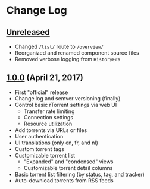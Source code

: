 # Change Log

## [Unreleased]
* Changed `/list/` route to `/overview/`
* Reorganized and renamed component source files
* Removed verbose logging from `HistoryEra`

## [1.0.0] (April 21, 2017)
* First "official" release
* Change log and semver versioning (finally)
* Control basic rTorrent settings via web UI
  * Transfer rate limiting
  * Connection settings
  * Resource utilization
* Add torrents via URLs or files
* User authentication
* UI translations (only en, fr, and nl)
* Custom torrent tags
* Customizable torrent list
  * "Expanded" and "condensed" views
  * Customizable torrent detail columns
* Basic torrent list filtering (by status, tag, and tracker)
* Auto-download torrents from RSS feeds

[Unreleased]:https://github.com/jfurrow/flood/compare/v1.0.0...HEAD
[1.0.0]:https://github.com/jfurrow/flood/compare/ae520c0a33ffb4ae6f21e47bc6f7e6007dd1e6dc...v1.0.0
